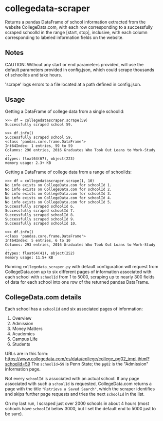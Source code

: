 # collegedata-scraper


Returns a pandas DataFrame of school information extracted from the website CollegeData.com, with each row corresponding to a successfully scraped schoolId in the range [start, stop], inclusive, with each column corresponding to labeled information fields on the website.

## Notes
CAUTION: Without any start or end parameters provided, will use the default parameters provided in config.json, which could scrape thousands of schoolIds and take hours.

'scrape' logs errors to a file located at a path defined in config.json.

## Usage
Getting a DataFrame of college data from a single schoolId:

```
>>> df = collegedatascraper.scrape(59)
Successfully scraped school 59.

>>> df.info()
Successfully scraped school 59.
<class 'pandas.core.frame.DataFrame'>
Int64Index: 1 entries, 59 to 59
Columns: 290 entries, 2016 Graduates Who Took Out Loans to Work-Study ...
dtypes: float64(67), object(223)
memory usage: 2.3+ KB
```

Getting a DataFrame of college data from a range of schoolIds:
```
>>> df = collegedatascraper.scrape(1, 10)
No info exists on CollegeData.com for schoolId 1.
No info exists on CollegeData.com for schoolId 2.
No info exists on CollegeData.com for schoolId 3.
No info exists on CollegeData.com for schoolId 4.
No info exists on CollegeData.com for schoolId 5.
Successfully scraped schoolId 6.
Successfully scraped schoolId 7.
Successfully scraped schoolId 8.
Successfully scraped schoolId 9.
Successfully scraped schoolId 10.

>>> df.info()
<class 'pandas.core.frame.DataFrame'>
Int64Index: 5 entries, 6 to 10
Columns: 293 entries, 2016 Graduates Who Took Out Loans to Work-Study ...
dtypes: float64(41), object(252)
memory usage: 11.5+ KB
```





Running `collegedata_scraper.py` with default configuration will request from CollegeData.com up to six different pages of information associated with each school with `schoolId` from 1 to 5000, scraping up to nearly 300 fields of data for each school into one row of the returned pandas DataFrame.

## CollegeData.com details

Each school has a `schoolId` and six associated pages of information:
1. Overview
2. Admission
3. Money Matters
4. Academics
5. Campus Life
6. Students

URLs are in this form:
https://www.collegedata.com/cs/data/college/college_pg02_tmpl.jhtml?schoolId=59
The `schoolId=59` is Penn State; the `pg02` is the "Admission" information page.

Not every `schoolId` is associated with an actual school. If any page associated with such a `schoolId` is requested, CollegeData.com returns a page with the title `"Retrieve a Saved Search"`, which the scraper identifies and skips further page requests and tries the next `schoolId` in the list.

On my last run, I scraped just over 2000 schools in about 4 hours (most schools have `schoolId` below 3000, but I set the default end to 5000 just to be sure).